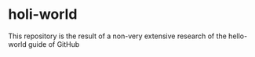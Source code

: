 # holi-world
This repository is the result of a non-very extensive research of the hello-world guide of GitHub
